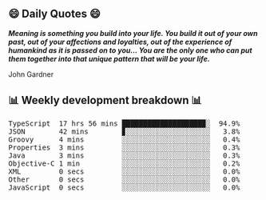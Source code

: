 ## 😄 Daily Quotes 😄

_**Meaning is something you build into your life. You build it out of your own past, out of your affections and loyalties, out of the experience of humankind as it is passed on to you... You are the only one who can put them together into that unique pattern that will be your life.**_

John Gardner



## 📊 Weekly development breakdown 📊

<pre>TypeScript  17 hrs 56 mins ███████████████████▉░  94.9%
JSON        42 mins        ▊░░░░░░░░░░░░░░░░░░░░   3.8%
Groovy      4 mins         ░░░░░░░░░░░░░░░░░░░░░   0.4%
Properties  3 mins         ░░░░░░░░░░░░░░░░░░░░░   0.3%
Java        3 mins         ░░░░░░░░░░░░░░░░░░░░░   0.3%
Objective-C 1 min          ░░░░░░░░░░░░░░░░░░░░░   0.2%
XML         0 secs         ░░░░░░░░░░░░░░░░░░░░░   0.0%
Other       0 secs         ░░░░░░░░░░░░░░░░░░░░░   0.0%
JavaScript  0 secs         ░░░░░░░░░░░░░░░░░░░░░   0.0%</pre>